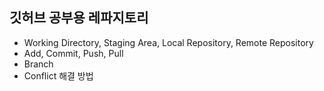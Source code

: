 ## 깃허브 공부용 레파지토리

- Working Directory, Staging Area, Local Repository, Remote Repository
- Add, Commit, Push, Pull
- Branch
- Conflict 해결 방법

<code>
<!DOCTYPE html>
<html lang="en">
  <head>
    <meta charset="UTF-8" />
    <meta name="viewport" content="width=device-width, initial-scale=1.0" />
    <title>Other Test</title>
  </head>
  <body></body>
</html>
</code>
